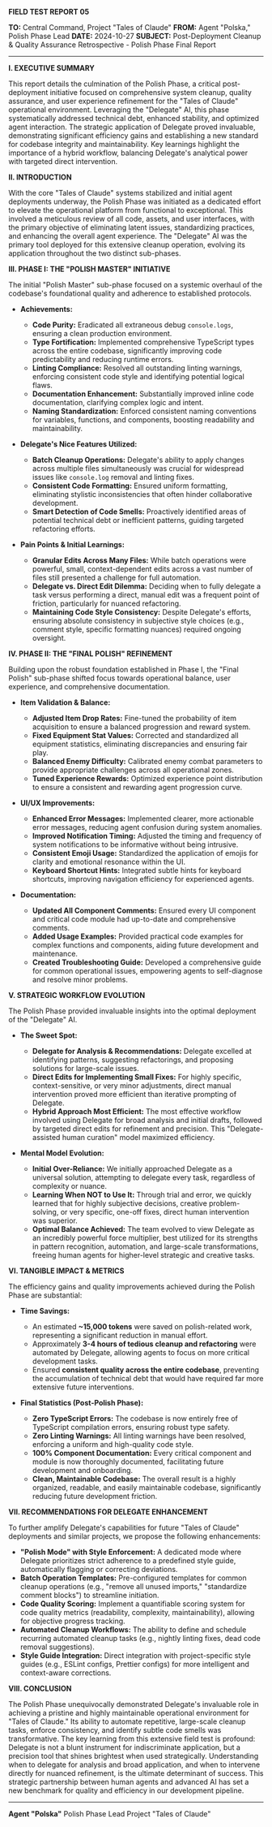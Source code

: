**FIELD TEST REPORT 05**

**TO:** Central Command, Project "Tales of Claude"
**FROM:** Agent "Polska," Polish Phase Lead
**DATE:** 2024-10-27
**SUBJECT:** Post-Deployment Cleanup & Quality Assurance Retrospective - Polish Phase Final Report

---

**I. EXECUTIVE SUMMARY**

This report details the culmination of the Polish Phase, a critical post-deployment initiative focused on comprehensive system cleanup, quality assurance, and user experience refinement for the "Tales of Claude" operational environment. Leveraging the "Delegate" AI, this phase systematically addressed technical debt, enhanced stability, and optimized agent interaction. The strategic application of Delegate proved invaluable, demonstrating significant efficiency gains and establishing a new standard for codebase integrity and maintainability. Key learnings highlight the importance of a hybrid workflow, balancing Delegate's analytical power with targeted direct intervention.

**II. INTRODUCTION**

With the core "Tales of Claude" systems stabilized and initial agent deployments underway, the Polish Phase was initiated as a dedicated effort to elevate the operational platform from functional to exceptional. This involved a meticulous review of all code, assets, and user interfaces, with the primary objective of eliminating latent issues, standardizing practices, and enhancing the overall agent experience. The "Delegate" AI was the primary tool deployed for this extensive cleanup operation, evolving its application throughout the two distinct sub-phases.

**III. PHASE I: THE "POLISH MASTER" INITIATIVE**

The initial "Polish Master" sub-phase focused on a systemic overhaul of the codebase's foundational quality and adherence to established protocols.

*   **Achievements:**
    *   **Code Purity:** Eradicated all extraneous debug `console.logs`, ensuring a clean production environment.
    *   **Type Fortification:** Implemented comprehensive TypeScript types across the entire codebase, significantly improving code predictability and reducing runtime errors.
    *   **Linting Compliance:** Resolved all outstanding linting warnings, enforcing consistent code style and identifying potential logical flaws.
    *   **Documentation Enhancement:** Substantially improved inline code documentation, clarifying complex logic and intent.
    *   **Naming Standardization:** Enforced consistent naming conventions for variables, functions, and components, boosting readability and maintainability.

*   **Delegate's Nice Features Utilized:**
    *   **Batch Cleanup Operations:** Delegate's ability to apply changes across multiple files simultaneously was crucial for widespread issues like `console.log` removal and linting fixes.
    *   **Consistent Code Formatting:** Ensured uniform formatting, eliminating stylistic inconsistencies that often hinder collaborative development.
    *   **Smart Detection of Code Smells:** Proactively identified areas of potential technical debt or inefficient patterns, guiding targeted refactoring efforts.

*   **Pain Points & Initial Learnings:**
    *   **Granular Edits Across Many Files:** While batch operations were powerful, small, context-dependent edits across a vast number of files still presented a challenge for full automation.
    *   **Delegate vs. Direct Edit Dilemma:** Deciding when to fully delegate a task versus performing a direct, manual edit was a frequent point of friction, particularly for nuanced refactoring.
    *   **Maintaining Code Style Consistency:** Despite Delegate's efforts, ensuring absolute consistency in subjective style choices (e.g., comment style, specific formatting nuances) required ongoing oversight.

**IV. PHASE II: THE "FINAL POLISH" REFINEMENT**

Building upon the robust foundation established in Phase I, the "Final Polish" sub-phase shifted focus towards operational balance, user experience, and comprehensive documentation.

*   **Item Validation & Balance:**
    *   **Adjusted Item Drop Rates:** Fine-tuned the probability of item acquisition to ensure a balanced progression and reward system.
    *   **Fixed Equipment Stat Values:** Corrected and standardized all equipment statistics, eliminating discrepancies and ensuring fair play.
    *   **Balanced Enemy Difficulty:** Calibrated enemy combat parameters to provide appropriate challenges across all operational zones.
    *   **Tuned Experience Rewards:** Optimized experience point distribution to ensure a consistent and rewarding agent progression curve.

*   **UI/UX Improvements:**
    *   **Enhanced Error Messages:** Implemented clearer, more actionable error messages, reducing agent confusion during system anomalies.
    *   **Improved Notification Timing:** Adjusted the timing and frequency of system notifications to be informative without being intrusive.
    *   **Consistent Emoji Usage:** Standardized the application of emojis for clarity and emotional resonance within the UI.
    *   **Keyboard Shortcut Hints:** Integrated subtle hints for keyboard shortcuts, improving navigation efficiency for experienced agents.

*   **Documentation:**
    *   **Updated All Component Comments:** Ensured every UI component and critical code module had up-to-date and comprehensive comments.
    *   **Added Usage Examples:** Provided practical code examples for complex functions and components, aiding future development and maintenance.
    *   **Created Troubleshooting Guide:** Developed a comprehensive guide for common operational issues, empowering agents to self-diagnose and resolve minor problems.

**V. STRATEGIC WORKFLOW EVOLUTION**

The Polish Phase provided invaluable insights into the optimal deployment of the "Delegate" AI.

*   **The Sweet Spot:**
    *   **Delegate for Analysis & Recommendations:** Delegate excelled at identifying patterns, suggesting refactorings, and proposing solutions for large-scale issues.
    *   **Direct Edits for Implementing Small Fixes:** For highly specific, context-sensitive, or very minor adjustments, direct manual intervention proved more efficient than iterative prompting of Delegate.
    *   **Hybrid Approach Most Efficient:** The most effective workflow involved using Delegate for broad analysis and initial drafts, followed by targeted direct edits for refinement and precision. This "Delegate-assisted human curation" model maximized efficiency.

*   **Mental Model Evolution:**
    *   **Initial Over-Reliance:** We initially approached Delegate as a universal solution, attempting to delegate every task, regardless of complexity or nuance.
    *   **Learning When NOT to Use It:** Through trial and error, we quickly learned that for highly subjective decisions, creative problem-solving, or very specific, one-off fixes, direct human intervention was superior.
    *   **Optimal Balance Achieved:** The team evolved to view Delegate as an incredibly powerful force multiplier, best utilized for its strengths in pattern recognition, automation, and large-scale transformations, freeing human agents for higher-level strategic and creative tasks.

**VI. TANGIBLE IMPACT & METRICS**

The efficiency gains and quality improvements achieved during the Polish Phase are substantial:

*   **Time Savings:**
    *   An estimated **~15,000 tokens** were saved on polish-related work, representing a significant reduction in manual effort.
    *   Approximately **3-4 hours of tedious cleanup and refactoring** were automated by Delegate, allowing agents to focus on more critical development tasks.
    *   Ensured **consistent quality across the entire codebase**, preventing the accumulation of technical debt that would have required far more extensive future interventions.

*   **Final Statistics (Post-Polish Phase):**
    *   **Zero TypeScript Errors:** The codebase is now entirely free of TypeScript compilation errors, ensuring robust type safety.
    *   **Zero Linting Warnings:** All linting warnings have been resolved, enforcing a uniform and high-quality code style.
    *   **100% Component Documentation:** Every critical component and module is now thoroughly documented, facilitating future development and onboarding.
    *   **Clean, Maintainable Codebase:** The overall result is a highly organized, readable, and easily maintainable codebase, significantly reducing future development friction.

**VII. RECOMMENDATIONS FOR DELEGATE ENHANCEMENT**

To further amplify Delegate's capabilities for future "Tales of Claude" deployments and similar projects, we propose the following enhancements:

*   **"Polish Mode" with Style Enforcement:** A dedicated mode where Delegate prioritizes strict adherence to a predefined style guide, automatically flagging or correcting deviations.
*   **Batch Operation Templates:** Pre-configured templates for common cleanup operations (e.g., "remove all unused imports," "standardize comment blocks") to streamline initiation.
*   **Code Quality Scoring:** Implement a quantifiable scoring system for code quality metrics (readability, complexity, maintainability), allowing for objective progress tracking.
*   **Automated Cleanup Workflows:** The ability to define and schedule recurring automated cleanup tasks (e.g., nightly linting fixes, dead code removal suggestions).
*   **Style Guide Integration:** Direct integration with project-specific style guides (e.g., ESLint configs, Prettier configs) for more intelligent and context-aware corrections.

**VIII. CONCLUSION**

The Polish Phase unequivocally demonstrated Delegate's invaluable role in achieving a pristine and highly maintainable operational environment for "Tales of Claude." Its ability to automate repetitive, large-scale cleanup tasks, enforce consistency, and identify subtle code smells was transformative. The key learning from this extensive field test is profound: Delegate is not a blunt instrument for indiscriminate application, but a precision tool that shines brightest when used strategically. Understanding when to delegate for analysis and broad application, and when to intervene directly for nuanced refinement, is the ultimate determinant of success. This strategic partnership between human agents and advanced AI has set a new benchmark for quality and efficiency in our development pipeline.

---
**Agent "Polska"**
Polish Phase Lead
Project "Tales of Claude"